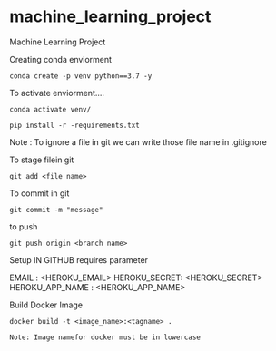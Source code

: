 # machine_learning_project
Machine Learning Project

Creating conda enviorment
```
conda create -p venv python==3.7 -y
```

To activate enviorment....
```
conda activate venv/
```

```
pip install -r -requirements.txt
```

Note : To ignore a file in git we can write those file name in .gitignore

To stage filein git
```
git add <file name>
```
To commit in git
```
git commit -m "message"
```
to push
```
git push origin <branch name>
```

Setup IN GITHUB requires parameter

EMAIL : <HEROKU_EMAIL>
HEROKU_SECRET: <HEROKU_SECRET>
HEROKU_APP_NAME : <HEROKU_APP_NAME>

Build Docker Image

```
docker build -t <image_name>:<tagname> .

Note: Image namefor docker must be in lowercase

